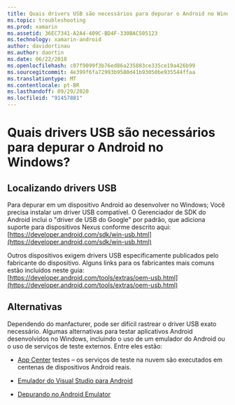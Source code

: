 ```yaml
---
title: Quais drivers USB são necessários para depurar o Android no Windows?
ms.topic: troubleshooting
ms.prod: xamarin
ms.assetid: 36EC7341-A2A4-409C-BD4F-330BAC505123
ms.technology: xamarin-android
author: davidortinau
ms.author: daortin
ms.date: 06/22/2018
ms.openlocfilehash: c07f9099f3b76ed86a235883ce335ce19a426b99
ms.sourcegitcommit: 4e399f6fa72993b9580d41b93050be935544ffaa
ms.translationtype: MT
ms.contentlocale: pt-BR
ms.lasthandoff: 09/29/2020
ms.locfileid: "91457881"
---
```

# <a name="what-usb-drivers-do-i-need-to-debug-android-on-windows"></a>Quais drivers USB são necessários para depurar o Android no Windows?

## <a name="finding-usb-drivers"></a>Localizando drivers USB

Para depurar em um dispositivo Android ao desenvolver no Windows; Você precisa instalar um driver USB compatível. O Gerenciador de SDK do Android inclui o "driver de USB do Google" por padrão, que adiciona suporte para dispositivos Nexus conforme descrito aqui: [https://developer.android.com/sdk/win-usb.html](https://developer.android.com/sdk/win-usb.html)

Outros dispositivos exigem drivers USB especificamente publicados pelo fabricante do dispositivo. Alguns links para os fabricantes mais comuns estão incluídos neste guia: [https://developer.android.com/tools/extras/oem-usb.html](https://developer.android.com/tools/extras/oem-usb.html)

## <a name="alternatives"></a>Alternativas

Dependendo do manfacturer, pode ser difícil rastrear o driver USB exato necessário. Algumas alternativas para testar aplicativos Android desenvolvidos no Windows, incluindo o uso de um emulador do Android ou o uso de serviços de teste externos. Entre eles estão:

- [App Center](/appcenter/test-cloud/) testes – os serviços de teste na nuvem são executados em centenas de dispositivos Android reais.

- [Emulador do Visual Studio para Android](https://visualstudio.microsoft.com/vs/msft-android-emulator/)

- [Depurando no Android Emulator](~/android/deploy-test/debugging/debug-on-emulator.md)